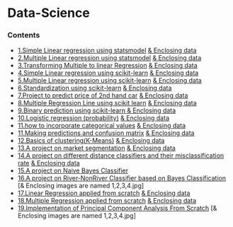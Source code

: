 # Data-Science
### Contents

* [1.Simple Linear regression using statsmodel](https://github.com/AprajitaChhawi/Data-Science/blob/master/simple%20linear%20regression.ipynb) [& Enclosing data](https://github.com/AprajitaChhawi/Data-Science/blob/master/1.01.%20Simple%20linear%20regression.csv)
* [2.Multiple  Linear regression using statsmodel](https://github.com/AprajitaChhawi/Data-Science/blob/master/mulitple%20regression%20lines.ipynb) [& Enclosing data](https://github.com/AprajitaChhawi/Data-Science/blob/master/real_estate_price_size_year_view.csv)
* [3.Transforming Multiple to linear Regression](https://github.com/AprajitaChhawi/Data-Science/blob/master/Transforming%20multiple%20to%20single%20regression.ipynb) [& Enclosing data](https://github.com/AprajitaChhawi/Data-Science/blob/master/real_estate_price_size.csv)
* [4.Simple Linear regression using scikit-learn](https://github.com/AprajitaChhawi/Data-Science/blob/master/linear%20regression%20using%20sklearn.ipynb) [& Enclosing data](https://github.com/AprajitaChhawi/Data-Science/blob/master/1.01.%20Simple%20linear%20regression.csv)
* [5.Multiple  Linear regression using scikit-learn](https://github.com/AprajitaChhawi/Data-Science/blob/master/multiple%20regression%20using%20sklearn.ipynb) [& Enclosing data](https://github.com/AprajitaChhawi/Data-Science/blob/master/real_estate_price_size_year_view.csv)
* [6.Standardization using scikit-learn](https://github.com/AprajitaChhawi/Data-Science/blob/master/standardization%20using%20sklearn.ipynb) [& Enclosing data](https://github.com/AprajitaChhawi/Data-Science/blob/master/real_estate_price_size_year_view.csv)
* [7.Project to predict price of 2nd hand car](https://github.com/AprajitaChhawi/Data-Science/blob/master/practical%20example.ipynb) [& Enclosing data](https://github.com/AprajitaChhawi/Data-Science/blob/master/1.04.%20Real-life%20example.csv)
* [8.Multiple Regression Line using scikit learn](https://github.com/AprajitaChhawi/Data-Science/blob/master/mulitple%20regression%20lines.ipynb) [& Enclosing data](https://github.com/AprajitaChhawi/Data-Science/blob/master/real_estate_price_size_year_view.csv)
* [9.Binary prediction using scikit-learn ](https://github.com/AprajitaChhawi/Data-Science/blob/master/binary%20predictors%20final.ipynb) [& Enclosing data](https://github.com/AprajitaChhawi/Data-Science/blob/master/2.02.%20Binary%20predictors.csv)
* [10.Logistic regression (probability)](https://github.com/AprajitaChhawi/Data-Science/blob/master/Admittance.ipynb) [& Enclosing data](https://github.com/AprajitaChhawi/Data-Science/blob/master/2.01.%20Admittance.csv)
* [11.how to incorporate categorical values](https://github.com/AprajitaChhawi/Data-Science/blob/master/Dummy%20Variables.ipynb) [& Enclosing data](https://github.com/AprajitaChhawi/Data-Science/blob/master/1.03.%20Dummies.csv)
* [11.Making predictions and confusion matrix](https://github.com/AprajitaChhawi/Data-Science/blob/master/Making%20predictions.ipynb) [& Enclosing data](https://github.com/AprajitaChhawi/Data-Science/blob/master/1.03.%20Dummies.csv)
* [12.Basics of clustering(K-Means)](https://github.com/AprajitaChhawi/Data-Science/blob/master/country%20clusters.ipynb) [& Enclosing data](https://github.com/AprajitaChhawi/Data-Science/blob/master/3.01.%20Country%20clusters.csv)
* [13.A project on market segmentation](https://github.com/AprajitaChhawi/Data-Science/blob/master/Market_segmentation.ipynb) [& Enclosing data](https://github.com/AprajitaChhawi/Data-Science/blob/master/3.12.%20Example.csv)
* [14.A project on different distance classifiers and their misclassification rate](https://github.com/AprajitaChhawi/Data-Science/blob/master/CHHAWI_APRAJITA_220CS2599.ipynb) [& Enclosing data](https://github.com/AprajitaChhawi/Data-Science/blob/master/Iris.csv)
* [15.A project on Naive Bayes Classifier](https://github.com/AprajitaChhawi/Data-Science/blob/master/CHHAWI_APRAJITA_220CS2599_ASSIGNMENT2_BAYES_QUESTION.ipynb)
* [16.A project on River-NonRiver Classifier based on Bayes Classification](https://github.com/AprajitaChhawi/Data-Science/blob/master/APRAJITA_CHHAWI_220CS99_RIVER_NONRIVER_CLASSIFIER.ipynb) [& Enclosing images are named 1,2,3,4.jpg]
* [17.Linear Regression applied from scratch](https://github.com/AprajitaChhawi/Data-Science/blob/master/CHHAWI_APRAJITA_220CS2599_LINEAR_REGRESSION_ASSIGNMENT4.ipynb) [& Enclosing data](https://github.com/AprajitaChhawi/Data-Science/blob/master/Real%20estate%20valuation%20data%20set.csv)
* [18.Multiple Regression applied from scratch](https://github.com/AprajitaChhawi/Data-Science/blob/master/CHHAWI_APRAJITA_220CS2599_MULTIPLE_REGRESSION.ipynb) [& Enclosing data](https://github.com/AprajitaChhawi/Data-Science/blob/master/Real%20estate%20valuation%20data%20set.csv)
* [19.Implementation of Principal Component Analysis From Scratch](https://github.com/AprajitaChhawi/Data-Science/blob/master/CHHAWI_APRAJITA_220CS2599_PCA_FACE_RECOGNITION.ipynb) [& Enclosing images are named 1,2,3,4.jpg]
